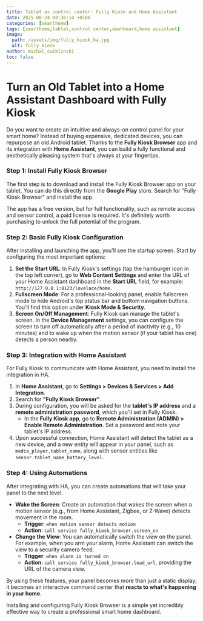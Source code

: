 ```yaml
---
title: Tablet as control center: Fully Kiosk and Home Assistant
date: 2025-08-24 08:36:14 +0100
categories: [smarthome]
tags: [smarthome,tablet,control center,dashboard,home assistant]
image:
  path: /assets/img/fully_kiosk_ha.jpg
  alt: fully_kiosk
author: michal_cwiklinski
toc: false
---
```


# Turn an Old Tablet into a Home Assistant Dashboard with Fully Kiosk

Do you want to create an intuitive and always-on control panel for your smart home? Instead of buying expensive, dedicated devices, you can repurpose an old Android tablet. Thanks to the **Fully Kiosk Browser** app and its integration with **Home Assistant**, you can build a fully functional and aesthetically pleasing system that's always at your fingertips.

### Step 1: Install Fully Kiosk Browser

The first step is to download and install the Fully Kiosk Browser app on your tablet. You can do this directly from the **Google Play** store. Search for "Fully Kiosk Browser" and install the app.

The app has a free version, but for full functionality, such as remote access and sensor control, a paid license is required. It's definitely worth purchasing to unlock the full potential of the program.

### Step 2: Basic Fully Kiosk Configuration

After installing and launching the app, you'll see the startup screen. Start by configuring the most important options:

1.  **Set the Start URL**: In Fully Kiosk's settings (tap the hamburger icon in the top left corner), go to **Web Content Settings** and enter the URL of your Home Assistant dashboard in the **Start URL** field, for example: `http://127.0.0.1:8123/lovelace/home`.
2.  **Fullscreen Mode**: For a professional-looking panel, enable fullscreen mode to hide Android's top status bar and bottom navigation buttons. You'll find this option under **Kiosk Mode & Security**.
3.  **Screen On/Off Management**: Fully Kiosk can manage the tablet's screen. In the **Device Management** settings, you can configure the screen to turn off automatically after a period of inactivity (e.g., 10 minutes) and to wake up when the motion sensor (if your tablet has one) detects a person nearby.

### Step 3: Integration with Home Assistant

For Fully Kiosk to communicate with Home Assistant, you need to install the integration in HA.

1.  In **Home Assistant**, go to **Settings > Devices & Services > Add Integration**.
2.  Search for **"Fully Kiosk Browser"**.
3.  During configuration, you will be asked for the **tablet's IP address** and a **remote administration password**, which you'll set in Fully Kiosk.
    * In the **Fully Kiosk app**, go to **Remote Administration (ADMIN) > Enable Remote Administration**. Set a password and note your tablet's IP address.
4.  Upon successful connection, Home Assistant will detect the tablet as a new device, and a new entity will appear in your panel, such as `media_player.tablet_name`, along with sensor entities like `sensor.tablet_name_battery_level`.

### Step 4: Using Automations

After integrating with HA, you can create automations that will take your panel to the next level.

* **Wake the Screen**: Create an automation that wakes the screen when a motion sensor (e.g., from Home Assistant, Zigbee, or Z-Wave) detects movement in the room.
    * **Trigger**: `when motion sensor detects motion`
    * **Action**: `call service fully_kiosk_browser.screen_on`
* **Change the View**: You can automatically switch the view on the panel. For example, when you arm your alarm, Home Assistant can switch the view to a security camera feed.
    * **Trigger**: `when alarm is turned on`
    * **Action**: `call service fully_kiosk_browser.load_url`, providing the URL of the camera view.

By using these features, your panel becomes more than just a static display; it becomes an interactive command center that **reacts to what's happening in your home**.

Installing and configuring Fully Kiosk Browser is a simple yet incredibly effective way to create a professional smart home dashboard.